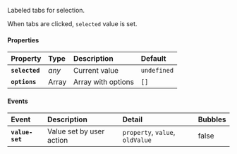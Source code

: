 Labeled tabs for selection.

<io-element-demo element="io-tabs" properties='{"selected": 1, "options": [1,2,3], "overflow": false}'></io-element-demo>

<io-element-demo element="io-tabs" properties='{"selected": 1, "options": [{"value": 1, "label": "one"}, {"value": 2, "label": "two"}, {"value": 3, "label": "three"}], "overflow": false}'></io-element-demo>

When tabs are clicked, `selected` value is set.

#### Properties ####

| Property | Type | Description | Default |
|:---------|:-----|:------------|:--------|
| **`selected`** | _any_    | Current value      | `undefined` |
| **`options`**  | Array    | Array with options | `[]` |

#### Events ####

| Event | Description | Detail | Bubbles |
|:------|:------------|:-------|:--------|
| **`value-set`** | Value set by user action | `property`, `value`, `oldValue` | false |
